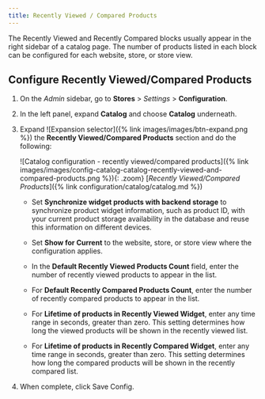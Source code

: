 ```yaml
---
title: Recently Viewed / Compared Products
---
```


The Recently Viewed and Recently Compared blocks usually appear in the right sidebar of a catalog page. The number of products listed in each block can be configured for each website, store, or store view.

## Configure Recently Viewed/Compared Products

1. On the _Admin_ sidebar, go to **Stores** > _Settings_ > **Configuration**.

1. In the left panel, expand **Catalog** and choose **Catalog** underneath.

1. Expand ![Expansion selector]({% link images/images/btn-expand.png %}) the **Recently Viewed/Compared Products** section and do the following:

    ![Catalog configuration - recently viewed/compared products]({% link images/images/config-catalog-catalog-recently-viewed-and-compared-products.png %}){: .zoom}
    [_Recently Viewed/Compared Products_]({% link configuration/catalog/catalog.md %})

    - Set **Synchronize widget products with backend storage** to synchronize product widget information, such as product ID, with your current product storage availability in the database and reuse this information on different devices.

    - Set **Show for Current** to the website, store, or store view where the configuration applies.

    - In the **Default Recently Viewed Products Count** field, enter the number of recently viewed products to appear in the list.

    - For **Default Recently Compared Products Count**, enter the number of recently compared products to appear in the list.

    - For **Lifetime of products in Recently Viewed Widget**, enter any time range in seconds, greater than zero. This setting determines how long the viewed products will be shown in the recently viewed list.

    - For **Lifetime of products in Recently Compared Widget**, enter any time range in seconds, greater than zero. This setting determines how long the compared products will be shown in the recently compared list.

1. When complete, click <span class="btn">Save Config</span>.
